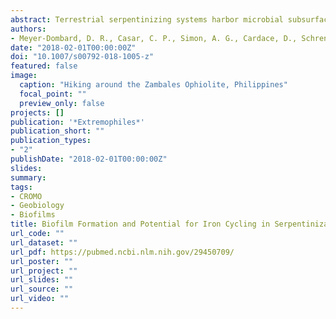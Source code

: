 ```yaml
---
abstract: Terrestrial serpentinizing systems harbor microbial subsurface life. Passive or active microbially mediated iron transformations at alkaline conditions in deep biosphere serpentinizing ecosystems are understudied. We explore these processes in the Zambales (Philippines) and Coast Range (CA, USA) ophiolites, and associated surface ecosystems by probing the relevance of samples acquired at the surface to in situ, subsurface ecosystems, and the nature of microbe-mineral associations in the subsurface. In this pilot study, we use microcosm experiments and batch culturing directed at iron redox transformations to confirm thermodynamically based predictions that iron transformations may be important in subsurface serpentinizing ecosystems. Biofilms formed on rock cores from the Zambales ophiolite on surface and in-pit associations, confirming that organisms from serpentinizing systems can form biofilms in subsurface environments. Analysis by XPS and FTIR confirmed that enrichment culturing utilizing ferric iron growth substrates produced reduced, magnetic solids containing siderite, spinels, and FeO minerals. Microcosms and enrichment cultures supported organisms whose near relatives participate in iron redox transformations. Further, a potential 'principal' microbial community common to solid samples in serpentinizing systems was identified. These results indicate collectively that iron redox transformations should be more thoroughly and universally considered when assessing the function of terrestrial subsurface ecosystems driven by serpentinization.
authors:
- Meyer-Dombard, D. R., Casar, C. P., Simon, A. G., Cardace, D., Schrenk, M. O., Arcilla, C. A.
date: "2018-02-01T00:00:00Z"
doi: "10.1007/s00792-018-1005-z"
featured: false
image:
  caption: "Hiking around the Zambales Ophiolite, Philippines"
  focal_point: ""
  preview_only: false
projects: []
publication: '*Extremophiles*'
publication_short: ""
publication_types:
- "2"
publishDate: "2018-02-01T00:00:00Z"
slides: 
summary: 
tags:
- CROMO
- Geobiology
- Biofilms
title: Biofilm Formation and Potential for Iron Cycling in Serpentinization-Influenced Groundwater of the Zambales and Coast Range Ophiolites
url_code: ""
url_dataset: ""
url_pdf: https://pubmed.ncbi.nlm.nih.gov/29450709/
url_poster: ""
url_project: ""
url_slides: ""
url_source: ""
url_video: ""
---
```

